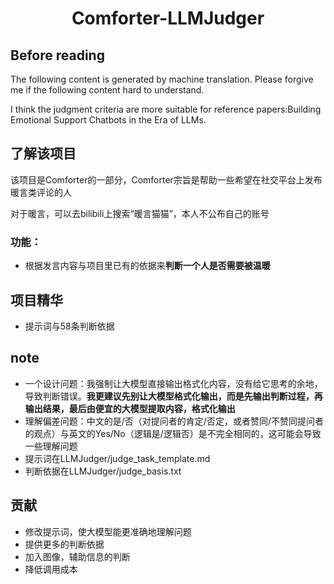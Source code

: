 # <center> Comforter-LLMJudger

## Before reading

The following content is generated by machine translation. Please forgive me if the following content hard to understand.

I think the judgment criteria are more suitable for reference papers:Building Emotional Support Chatbots in the Era of LLMs.

## 了解该项目

该项目是Comforter的一部分，Comforter宗旨是帮助一些希望在社交平台上发布暖言类评论的人

对于暖言，可以去bilibili上搜索“暖言猫猫”，本人不公布自己的账号

### 功能：

- 根据发言内容与项目里已有的依据来**判断一个人是否需要被温暖**

## 项目精华

- 提示词与58条判断依据

## note

- 一个设计问题：我强制让大模型直接输出格式化内容，没有给它思考的余地，导致判断错误。**我更建议先别让大模型格式化输出，而是先输出判断过程，再输出结果，最后由便宜的大模型提取内容，格式化输出**
- 理解偏差问题：中文的是/否（对提问者的肯定/否定，或者赞同/不赞同提问者的观点）与英文的Yes/No（逻辑是/逻辑否）是不完全相同的，这可能会导致一些理解问题
- 提示词在LLMJudger/judge_task_template.md
- 判断依据在LLMJudger/judge_basis.txt

## 贡献

- 修改提示词，使大模型能更准确地理解问题
- 提供更多的判断依据
- 加入图像，辅助信息的判断
- 降低调用成本

